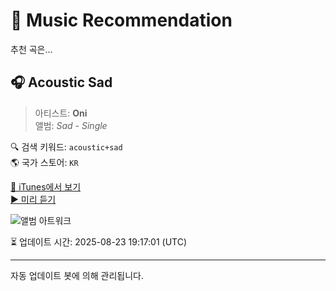 
# 🎵 Music Recommendation

추천 곡은...

## 🎧 Acoustic Sad  
> 아티스트: **Oni**  
> 앨범: _Sad - Single_  

🔍 검색 키워드: `acoustic+sad`  
🌎 국가 스토어: `KR`

[🔗 iTunes에서 보기](https://music.apple.com/kr/album/acoustic-sad/1606188695?i=1606188907&uo=4)  
[▶️ 미리 듣기](https://audio-ssl.itunes.apple.com/itunes-assets/AudioPreview126/v4/b2/10/32/b210328e-2963-7be1-d8b0-5982cab3921d/mzaf_9875605251144706558.plus.aac.p.m4a)

![앨범 아트워크](https://is1-ssl.mzstatic.com/image/thumb/Music126/v4/ab/b1/40/abb14087-5816-fd1f-8a61-97e8e0a06d69/8445490149532.jpg/100x100bb.jpg)

⏳ 업데이트 시간: 2025-08-23 19:17:01 (UTC)

---
자동 업데이트 봇에 의해 관리됩니다.
